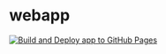 # webapp

[![Build and Deploy app to GitHub Pages](https://github.com/glnk-dev/webapp/actions/workflows/deploy-pages.yaml/badge.svg)](https://github.com/glnk-dev/webapp/actions/workflows/deploy-pages.yaml)
